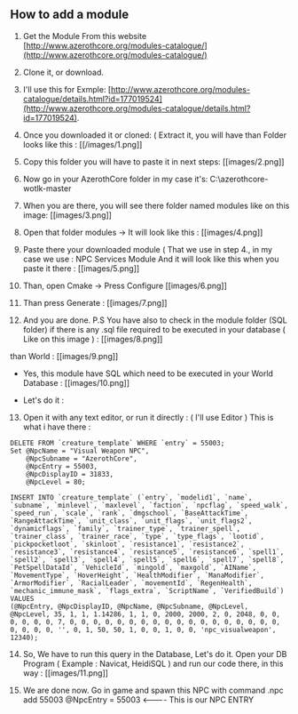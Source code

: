
## **How to add a module**


1. Get the Module From this website [http://www.azerothcore.org/modules-catalogue/](http://www.azerothcore.org/modules-catalogue/)
2. Clone it, or download.
3. I'll use this for Exmple: [http://www.azerothcore.org/modules-catalogue/details.html?id=177019524](http://www.azerothcore.org/modules-catalogue/details.html?id=177019524).
4. Once you downloaded it or cloned: ( Extract it, you will have than Folder looks like this :
[[/images/1.png]]


5. Copy this folder you will have to paste it in next steps:
[[images/2.png]]

6. Now go in your AzerothCore folder in my case it's: C:\azerothcore-wotlk-master

7. When you are there, you will see there folder named modules like on this image:
[[images/3.png]]

8. Open that folder modules -> It will look like this :
[[images/4.png]]

9. Paste there your downloaded module ( That we use in step 4., in my case we use : NPC Services Module
And it will look like this when you paste it there :
[[images/5.png]]

10. Than, open Cmake -> Press Configure
[[images/6.png]]

11. Than press Generate :
[[images/7.png]]

12. And you are done. P.S You have also to check in the module folder (SQL folder) if there is any .sql file required to be executed in your database ( Like on this image ) :
[[images/8.png]]

 than World :
[[images/9.png]]

- Yes, this module have SQL which need to be executed in your World Database :
[[images/10.png]]

- Let's do it :
13. Open it with any text editor, or run it directly : ( I'll use Editor )
This is what i have there :

```
DELETE FROM `creature_template` WHERE `entry` = 55003;
Set @NpcName = "Visual Weapon NPC",
	@NpcSubname = "AzerothCore",
	@NpcEntry = 55003,
	@NpcDisplayID = 31833,
	@NpcLevel = 80;

INSERT INTO `creature_template` (`entry`, `modelid1`, `name`, `subname`, `minlevel`, `maxlevel`, `faction`, `npcflag`, `speed_walk`, `speed_run`, `scale`, `rank`, `dmgschool`, `BaseAttackTime`, `RangeAttackTime`, `unit_class`, `unit_flags`, `unit_flags2`, `dynamicflags`, `family`, `trainer_type`, `trainer_spell`, `trainer_class`, `trainer_race`, `type`, `type_flags`, `lootid`, `pickpocketloot`, `skinloot`, `resistance1`, `resistance2`, `resistance3`, `resistance4`, `resistance5`, `resistance6`, `spell1`, `spell2`, `spell3`, `spell4`, `spell5`, `spell6`, `spell7`, `spell8`, `PetSpellDataId`, `VehicleId`, `mingold`, `maxgold`, `AIName`, `MovementType`, `HoverHeight`, `HealthModifier`, `ManaModifier`, `ArmorModifier`, `RacialLeader`, `movementId`, `RegenHealth`, `mechanic_immune_mask`, `flags_extra`, `ScriptName`, `VerifiedBuild`) VALUES 
(@NpcEntry, @NpcDisplayID, @NpcName, @NpcSubname, @NpcLevel, @NpcLevel, 35, 1, 1, 1.14286, 1, 1, 0, 2000, 2000, 2, 0, 2048, 0, 0, 0, 0, 0, 0, 7, 0, 0, 0, 0, 0, 0, 0, 0, 0, 0, 0, 0, 0, 0, 0, 0, 0, 0, 0, 0, 0, 0, '', 0, 1, 50, 50, 1, 0, 0, 1, 0, 0, 'npc_visualweapon', 12340);
```

14. So, We have to run this query in the Database, Let's do it.
Open your DB Program ( Example : Navicat, HeidiSQL ) and run our code there, in this way :
[[images/11.png]]

15. We are done now. Go in game and spawn this NPC with command .npc add 55003
@NpcEntry = 55003 <---- This is our NPC ENTRY
